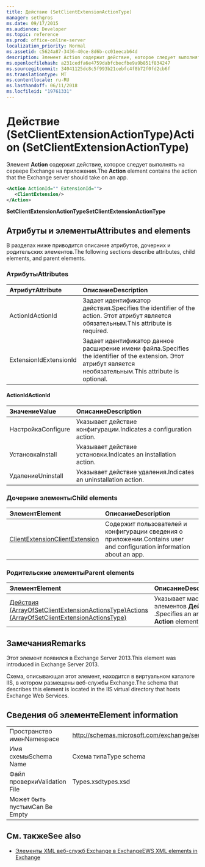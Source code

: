 ```yaml
---
title: Действие (SetClientExtensionActionType)
manager: sethgros
ms.date: 09/17/2015
ms.audience: Developer
ms.topic: reference
ms.prod: office-online-server
localization_priority: Normal
ms.assetid: c5624a87-3436-40ce-8d6b-cc01eecab64d
description: Элемент Action содержит действие, которое следует выполнять на сервере Exchange на приложения.
ms.openlocfilehash: a231cedfa6e4759dabfcbecfbe9a9b851f834247
ms.sourcegitcommit: 34041125dc8c5f993b21cebfc4f8b72f0fd2cb6f
ms.translationtype: MT
ms.contentlocale: ru-RU
ms.lasthandoff: 06/11/2018
ms.locfileid: "19761331"
---
```

# <a name="action-setclientextensionactiontype"></a><span data-ttu-id="51f20-103">Действие (SetClientExtensionActionType)</span><span class="sxs-lookup"><span data-stu-id="51f20-103">Action (SetClientExtensionActionType)</span></span>

<span data-ttu-id="51f20-104">Элемент **Action** содержит действие, которое следует выполнять на сервере Exchange на приложения.</span><span class="sxs-lookup"><span data-stu-id="51f20-104">The **Action** element contains the action that the Exchange server should take on an app.</span></span> 
  
```XML
<Action ActionId="" ExtensionId="">
   <ClientExtension/>
</Action>
```

 <span data-ttu-id="51f20-105">**SetClientExtensionActionType**</span><span class="sxs-lookup"><span data-stu-id="51f20-105">**SetClientExtensionActionType**</span></span>
## <a name="attributes-and-elements"></a><span data-ttu-id="51f20-106">Атрибуты и элементы</span><span class="sxs-lookup"><span data-stu-id="51f20-106">Attributes and elements</span></span>

<span data-ttu-id="51f20-107">В разделах ниже приводится описание атрибутов, дочерних и родительских элементов.</span><span class="sxs-lookup"><span data-stu-id="51f20-107">The following sections describe attributes, child elements, and parent elements.</span></span>
  
### <a name="attributes"></a><span data-ttu-id="51f20-108">Атрибуты</span><span class="sxs-lookup"><span data-stu-id="51f20-108">Attributes</span></span>

|<span data-ttu-id="51f20-109">**Атрибут**</span><span class="sxs-lookup"><span data-stu-id="51f20-109">**Attribute**</span></span>|<span data-ttu-id="51f20-110">**Описание**</span><span class="sxs-lookup"><span data-stu-id="51f20-110">**Description**</span></span>|
|:-----|:-----|
|<span data-ttu-id="51f20-111">ActionId</span><span class="sxs-lookup"><span data-stu-id="51f20-111">ActionId</span></span>  <br/> |<span data-ttu-id="51f20-112">Задает идентификатор действия.</span><span class="sxs-lookup"><span data-stu-id="51f20-112">Specifies the identifier of the action.</span></span> <span data-ttu-id="51f20-113">Этот атрибут является обязательным.</span><span class="sxs-lookup"><span data-stu-id="51f20-113">This attribute is required.</span></span>  <br/> |
|<span data-ttu-id="51f20-114">ExtensionId</span><span class="sxs-lookup"><span data-stu-id="51f20-114">ExtensionId</span></span>  <br/> |<span data-ttu-id="51f20-115">Задает идентификатор данное расширение имени файла.</span><span class="sxs-lookup"><span data-stu-id="51f20-115">Specifies the identifier of the extension.</span></span> <span data-ttu-id="51f20-116">Этот атрибут является необязательным.</span><span class="sxs-lookup"><span data-stu-id="51f20-116">This attribute is optional.</span></span>  <br/> |
   
#### <a name="actionid"></a><span data-ttu-id="51f20-117">ActionId</span><span class="sxs-lookup"><span data-stu-id="51f20-117">ActionId</span></span>

|<span data-ttu-id="51f20-118">**Значение**</span><span class="sxs-lookup"><span data-stu-id="51f20-118">**Value**</span></span>|<span data-ttu-id="51f20-119">**Описание**</span><span class="sxs-lookup"><span data-stu-id="51f20-119">**Description**</span></span>|
|:-----|:-----|
|<span data-ttu-id="51f20-120">Настройка</span><span class="sxs-lookup"><span data-stu-id="51f20-120">Configure</span></span>  <br/> |<span data-ttu-id="51f20-121">Указывает действие конфигурации.</span><span class="sxs-lookup"><span data-stu-id="51f20-121">Indicates a configuration action.</span></span>  <br/> |
|<span data-ttu-id="51f20-122">Установка</span><span class="sxs-lookup"><span data-stu-id="51f20-122">Install</span></span>  <br/> |<span data-ttu-id="51f20-123">Указывает действие установки.</span><span class="sxs-lookup"><span data-stu-id="51f20-123">Indicates an installation action.</span></span>  <br/> |
|<span data-ttu-id="51f20-124">Удаление</span><span class="sxs-lookup"><span data-stu-id="51f20-124">Uninstall</span></span>  <br/> |<span data-ttu-id="51f20-125">Указывает действие удаления.</span><span class="sxs-lookup"><span data-stu-id="51f20-125">Indicates an uninstallation action.</span></span>  <br/> |
   
### <a name="child-elements"></a><span data-ttu-id="51f20-126">Дочерние элементы</span><span class="sxs-lookup"><span data-stu-id="51f20-126">Child elements</span></span>

|<span data-ttu-id="51f20-127">**Элемент**</span><span class="sxs-lookup"><span data-stu-id="51f20-127">**Element**</span></span>|<span data-ttu-id="51f20-128">**Описание**</span><span class="sxs-lookup"><span data-stu-id="51f20-128">**Description**</span></span>|
|:-----|:-----|
|[<span data-ttu-id="51f20-129">ClientExtension</span><span class="sxs-lookup"><span data-stu-id="51f20-129">ClientExtension</span></span>](clientextension.md) <br/> |<span data-ttu-id="51f20-130">Содержит пользователей и конфигурации сведения о приложении.</span><span class="sxs-lookup"><span data-stu-id="51f20-130">Contains user and configuration information about an app.</span></span>  <br/> |
   
### <a name="parent-elements"></a><span data-ttu-id="51f20-131">Родительские элементы</span><span class="sxs-lookup"><span data-stu-id="51f20-131">Parent elements</span></span>

|<span data-ttu-id="51f20-132">**Элемент**</span><span class="sxs-lookup"><span data-stu-id="51f20-132">**Element**</span></span>|<span data-ttu-id="51f20-133">**Описание**</span><span class="sxs-lookup"><span data-stu-id="51f20-133">**Description**</span></span>|
|:-----|:-----|
|[<span data-ttu-id="51f20-134">Действия (ArrayOfSetClientExtensionActionsType)</span><span class="sxs-lookup"><span data-stu-id="51f20-134">Actions (ArrayOfSetClientExtensionActionsType)</span></span>](actions-arrayofsetclientextensionactionstype.md) <br/> |<span data-ttu-id="51f20-135">Указывает массив элементов **Действие** .</span><span class="sxs-lookup"><span data-stu-id="51f20-135">Specifies an array of **Action** elements.</span></span>  <br/> |
   
## <a name="remarks"></a><span data-ttu-id="51f20-136">Замечания</span><span class="sxs-lookup"><span data-stu-id="51f20-136">Remarks</span></span>

<span data-ttu-id="51f20-137">Этот элемент появился в Exchange Server 2013.</span><span class="sxs-lookup"><span data-stu-id="51f20-137">This element was introduced in Exchange Server 2013.</span></span>
  
<span data-ttu-id="51f20-138">Схема, описывающая этот элемент, находится в виртуальном каталоге IIS, в котором размещены веб-службы Exchange.</span><span class="sxs-lookup"><span data-stu-id="51f20-138">The schema that describes this element is located in the IIS virtual directory that hosts Exchange Web Services.</span></span>
  
## <a name="element-information"></a><span data-ttu-id="51f20-139">Сведения об элементе</span><span class="sxs-lookup"><span data-stu-id="51f20-139">Element information</span></span>

|||
|:-----|:-----|
|<span data-ttu-id="51f20-140">Пространство имен</span><span class="sxs-lookup"><span data-stu-id="51f20-140">Namespace</span></span>  <br/> |http://schemas.microsoft.com/exchange/services/2006/types  <br/> |
|<span data-ttu-id="51f20-141">Имя схемы</span><span class="sxs-lookup"><span data-stu-id="51f20-141">Schema Name</span></span>  <br/> |<span data-ttu-id="51f20-142">Схема типа</span><span class="sxs-lookup"><span data-stu-id="51f20-142">Type schema</span></span>  <br/> |
|<span data-ttu-id="51f20-143">Файл проверки</span><span class="sxs-lookup"><span data-stu-id="51f20-143">Validation File</span></span>  <br/> |<span data-ttu-id="51f20-144">Types.xsd</span><span class="sxs-lookup"><span data-stu-id="51f20-144">types.xsd</span></span>  <br/> |
|<span data-ttu-id="51f20-145">Может быть пустым</span><span class="sxs-lookup"><span data-stu-id="51f20-145">Can Be Empty</span></span>  <br/> ||
   
## <a name="see-also"></a><span data-ttu-id="51f20-146">См. также</span><span class="sxs-lookup"><span data-stu-id="51f20-146">See also</span></span>

- [<span data-ttu-id="51f20-147">Элементы XML веб-служб Exchange в Exchange</span><span class="sxs-lookup"><span data-stu-id="51f20-147">EWS XML elements in Exchange</span></span>](ews-xml-elements-in-exchange.md)

